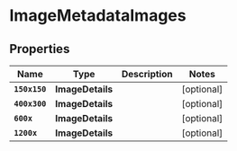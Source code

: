 

# ImageMetadataImages


## Properties

Name | Type | Description | Notes
------------ | ------------- | ------------- | -------------
**`150x150`** | **ImageDetails** |  |  [optional]
**`400x300`** | **ImageDetails** |  |  [optional]
**`600x`** | **ImageDetails** |  |  [optional]
**`1200x`** | **ImageDetails** |  |  [optional]



